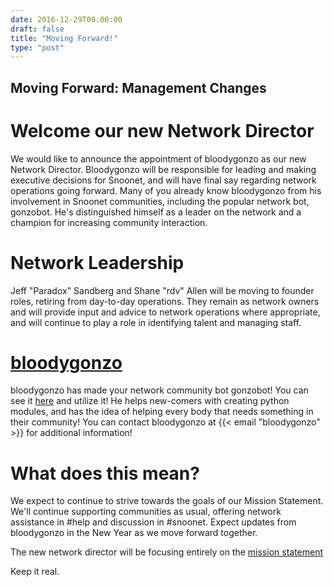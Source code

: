 ```yaml
---
date: 2016-12-29T00:00:00
draft: false
title: "Moving Forward!"
type: "post"
---
```


## Moving Forward: Management Changes

# Welcome our new Network Director
We would like to announce the appointment of bloodygonzo as our new Network Director.  Bloodygonzo will be responsible for leading and making executive decisions for Snoonet, and will have final say regarding network operations going forward.  Many of you already know bloodygonzo from his involvement in Snoonet communities, including the popular network bot, gonzobot.  He's distinguished himself as a leader on the network and a champion for increasing community interaction.


# Network Leadership
Jeff "Paradox" Sandberg and Shane "rdv" Allen will be moving to founder roles, retiring from day-to-day operations.  They remain as network owners and will provide input and advice to network operations where appropriate, and will continue to play a role in identifying talent and managing staff.

# [bloodygonzo](/bloodygonzo)
bloodygonzo has made your network community bot gonzobot! You can see it [here](/gonzobot) and utilize it! He helps new-comers with creating python modules, and has the idea of helping every body that needs something in their community! You can contact bloodygonzo at {{< email "bloodygonzo" >}} for additional information!

# What does this mean?
We expect to continue to strive towards the goals of our Mission Statement.  We'll continue supporting communities as usual, offering network assistance in #help and discussion in #snoonet.  Expect updates from bloodygonzo in the New Year as we move forward together.

The new network director will be focusing entirely on the [mission statement](/mission-statement)

Keep it real.

